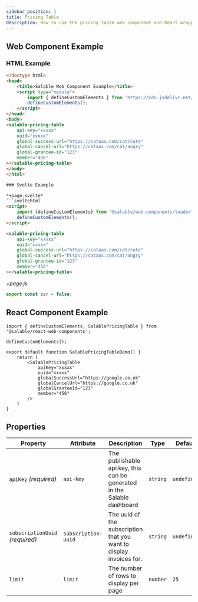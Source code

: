 ```yaml
---
sidebar_position: 1
title: Pricing Table
description: How to use the pricing table web component and React wrapper
---
```


## Web Component Example 

### HTML Example

```html
<!doctype html>
<head>
    <title>Salable Web Component Example</title>
    <script type="module">
        import { defineCustomElements } from 'https://cdn.jsdelivr.net/npm/@salable/web-components/loader/index.es2017.js';
        defineCustomElements();
    </script>
</head>
<body>
<salable-pricing-table
    api-key="xxxxx"
    uuid="xxxxx"
    global-success-url="https://cataas.com/cat/cute"
    global-cancel-url="https://cataas.com/cat/angry"
    global-grantee-id="123"
    member="456"
></salable-pricing-table>
</body>
</html>

### Svelte Example

*+page.svelte*
```sveltehtml
<script>
    import {defineCustomElements} from "@salable/web-components/loader";
    defineCustomElements();
</script>

<salable-pricing-table
    api-key="xxxxx"
    uuid="xxxxx"
    global-success-url="https://cataas.com/cat/cute"
    global-cancel-url="https://cataas.com/cat/angry"
    global-grantee-id="123"
    member="456"
></salable-pricing-table>
```

*+page.js*
```js
export const ssr = false;
```

## React Component Example

```tsx
import { defineCustomElements, SalablePricingTable } from '@salable/react-web-components';

defineCustomElements();

export default function SalablePricingTableDemo() {
    return (
        <SalablePricingTable
            apiKey="xxxxx"
            uuid="xxxxx"
            globalSuccessUrl="https://google.co.uk"
            globalCancelUrl="https://google.co.uk"
            globalGranteeId="123"
            member="456"
        />
    )
}
```

## Properties

| Property                        | Attribute           | Description                                                             | Type     | Default     |
| ------------------------------- | ------------------- | ----------------------------------------------------------------------- | -------- | ----------- |
| `apiKey` _(required)_           | `api-key`           | The publishable api key, this can be generated in the Salable dashboard | `string` | `undefined` |
| `subscriptionUuid` _(required)_ | `subscription-uuid` | The uuid of the subscription that you want to display invoices for.     | `string` | `undefined` |
| `limit`                         | `limit`             | The number of rows to display per page                                  | `number` | `25`        |

